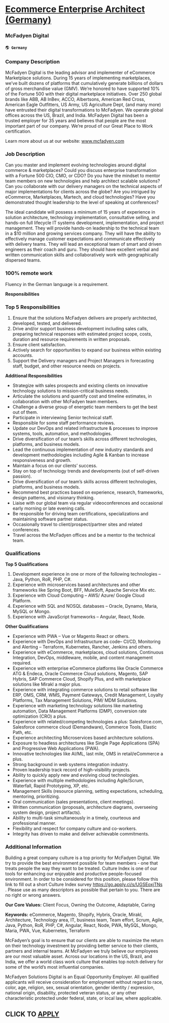 # [Ecommerce Enterprise Architect (Germany)](https://www.remotewlb.com/apply/ecommerce-enterprise-architect-germany)  
### McFadyen Digital  
#### `🌎 Germany`  

### Company Description

McFadyen Digital is the leading advisor and implementer of eCommerce Marketplace solutions. During 15 years of implementing marketplaces, we’ve built dozens of platforms that cumulatively generate billions of dollars of gross merchandise value (GMV). We’re honored to have supported 10% of the Fortune 500 with their digital marketplace initiatives. Over 250 global brands like ABB, AB InBev, ACCO, Albertsons, American Red Cross, American Eagle Outfitters, US Army, US Agriculture Dept, (and many more) have entrusted their digital transformations to McFadyen. We operate global offices across the US, Brazil, and India. McFadyen Digital has been a trusted employer for 35 years and believes that people are the most important part of our company. We’re proud of our Great Place to Work certification.

Learn more about us at our website: www.mcfadyen.com

### Job Description

Can you master and implement evolving technologies around digital commerce & marketplaces? Could you discuss enterprise transformation with a Fortune 500 CIO, CMO, or CDO? Do you have the mindset to mentor team members on new technologies and help architect scalable solutions? Can you collaborate with our delivery managers on the technical aspects of major implementations for clients across the globe? Are you intrigued by eCommerce, Marketplaces, Martech, and cloud technologies? Have you demonstrated thought leadership to the level of speaking at conferences?

The ideal candidate will possess a minimum of 15 years of experience in solution architecture, technology implementation, consultative selling, and hands-on full lifecycle IT systems development, implementation, and project management. They will provide hands-on leadership to the technical team in a $10 million and growing services company. They will have the ability to effectively manage customer expectations and communicate effectively with delivery teams. They will lead an exceptional team of smart and driven engineers as their coach and guru. They should have excellent verbal and written communication skills and collaboratively work with geographically dispersed teams.

###  100% remote work

Fluency in the German language is a requirement.

 **Responsibilities**

### Top 5 Responsibilities

  1. Ensure that the solutions McFadyen delivers are properly architected, developed, tested, and delivered. 
  2. Drive and/or support business development including sales calls, preparing technical responses with estimated project scope, costs, duration and resource requirements in written proposals. 
  3. Ensure client satisfaction. 
  4. Actively search for opportunities to expand our business within existing accounts. 
  5. Support the Delivery managers and Project Managers in forecasting staff, budget, and other resource needs on projects. 

**Additional Responsibilities**

  * Strategize with sales prospects and existing clients on innovative technology solutions to mission-critical business needs. 
  * Articulate the solutions and quantify cost and timeline estimates, in collaboration with other McFadyen team members. 
  * Challenge a diverse group of energetic team members to get the best out of them. 
  * Participate in interviewing Senior technical staff. 
  * Responsible for some staff performance reviews. 
  * Update our DevOps and related infrastructure & processes to improve systems, tools, automation, and methodologies. 
  * Drive diversification of our team’s skills across different technologies, platforms, and business models. 
  * Lead the continuous implementation of new industry standards and development methodologies including Agile & Kanban to increase responsiveness and growth. 
  * Maintain a focus on our clients’ success. 
  * Stay on top of technology trends and developments (out of self-driven passion). 
  * Drive diversification of our team’s skills across different technologies, platforms, and business models. 
  * Recommend best practices based on experience, research, frameworks, design patterns, and visionary thinking. 
  * Liaise with our global team via regular videoconferences and occasional early morning or late evening calls. 
  * Be responsible for driving team certifications, specializations and maintaining software partner status. 
  * Occasionally travel to client/prospect/partner sites and related conferences. 
  * Travel across the McFadyen offices and be a mentor to the technical team. 

### Qualifications

 **Top 5 Qualifications**

  1. Development experience in one or more of the following technologies – Java, Python, RoR, PHP, C#. 
  2. Experience with microservices based architectures and other frameworks like Spring Boot, BFF, MuleSoft, Apache Service Mix etc. 
  3. Experience with Cloud Computing – AWS/ Azure/ Google Cloud Platform. 
  4. Experience with SQL and NOSQL databases – Oracle, Dynamo, Maria, MySQL or Mongo. 
  5. Experience with JavaScript frameworks – Angular, React, Node. 

**Other Qualifications**

  * Experience with PWA – Vue or Magento React or others. 
  * Experience with DevOps and Infrastructure as code– CI/CD, Monitoring and Alerting – Terraform, Kubernetes, Rancher, Jenkins and others. 
  * Experience with eCommerce, marketplaces, cloud solutions, Continuous Integration, DevOps, middleware, mobile, and content management required. 
  * Experience with enterprise eCommerce platforms like Oracle Commerce ATG & Endeca, Oracle Commerce Cloud solutions, Magento, SAP Hybris, SAP Commerce Cloud, Shopify Plus, and with marketplace solutions like Mirakl a major plus. 
  * Experience with integrating commerce solutions to retail software like ERP, OMS, CRM, WMS, Payment Gateways, Credit Management, Loyalty Platforms, Tax Management Solutions, PIM/ MDM Solutions. 
  * Experience with marketing technology solutions like marketing automation, Data Management Platforms (DMP), conversion rate optimization (CRO) a plus. 
  * Experience with related/competing technologies a plus: Salesforce.com, Salesforce commerce cloud (Demandware), Commerce Tools, Elastic Path, etc. 
  * Experience architecting Microservices based architecture solutions. 
  * Exposure to headless architectures like Single Page Applications (SPA) and Progressive Web Applications (PWA). 
  * Innovative technologies like AI/ML, last mile, OMS in retail/eCommerce a plus. 
  * Strong background in web systems integration industry. 
  * Proven leadership track record of high-visibility projects. 
  * Ability to quickly apply new and evolving cloud technologies. 
  * Experience with multiple methodologies including Agile/Scrum, Waterfall, Rapid Prototyping, XP, etc. 
  * Management Skills (resource planning, setting expectations, scheduling, mentoring, prioritizing. 
  * Oral communication (sales presentations, client meetings). 
  * Written communication (proposals, architecture diagrams, overseeing system design, project artifacts). 
  * Ability to multi-task simultaneously in a timely, courteous and professional manner. 
  * Flexibility and respect for company culture and co-workers. 
  * Integrity has driven to make and deliver achievable commitments. 

### Additional Information

Building a great company culture is a top priority for McFadyen Digital. We try to provide the best environment possible for team members - one that treats people the way they want to be treated. Culture Index is one of our tools for enhancing our enjoyable and productive people-focused environment. In order to be considered for this position, please follow this link to fill out a short Culture Index survey https://go.apply.ci/s/UGSEoxjTNs . Please use as many descriptors as possible that pertain to you. There are no right or wrong answers.

**Our Core Values:** Client Focus, Owning the Outcome, Adaptable, Caring

**Keywords:** eCommerce, Magento, Shopify, Hybris, Oracle, Mirakl, Architecture, Technology area, IT, business team, Team effort, Scrum, Agile, Java, Python, RoR, PHP, C#, Angular, React, Node, PWA, MySQL, Mongo, Maria, PWA, Vue, Kubernetes, Terraform

McFadyen’s goal is to ensure that our clients are able to maximize the return on their technology investment by providing better service to their clients, partners and internal teams. At McFadyen we truly believe our employees are our most valuable asset. Across our locations in the US, Brazil, and India, we offer a world class work culture that enables top notch delivery for some of the world’s most influential companies.

McFadyen Solutions Digital is an Equal Opportunity Employer. All qualified applicants will receive consideration for employment without regard to race, color, age, religion, sex, sexual orientation, gender identity / expression, national origin, disability, protected veteran status, or any other characteristic protected under federal, state, or local law, where applicable.

  
## CLICK TO [APPLY](https://www.remotewlb.com/apply/ecommerce-enterprise-architect-germany)

